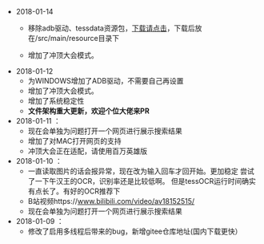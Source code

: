 + 2018-01-14
  +  移除adb驱动、tessdata资源包，[下载请点击](http://url.cn/5nahQml)，下载后放在/src/main/resource目录下

  +  增加了冲顶大会模式。
+ 2018-01-12
  +  为WINDOWS增加了ADB驱动，不需要自己再设置
  +  增加了冲顶大会模式。
  +  增加了系统稳定性
  +  **文件架构重大更新，欢迎个位大佬来PR**
+ 2018-01-11 ：
  +  现在会单独为问题打开一个网页进行展示搜索结果
  +  增加了对MAC打开网页的支持
  +  冲顶大会正在适配，请使用百万英雄版
+ 2018-01-10 ：
  + 一直读取图片的话会报异常，现在改为输入回车才回开始。更加稳定 尝试了一下午汉王的OCR，识别率还是比较低啊。 但是tessOCR运行时间确实有点长了。有好的OCR推荐下
  + B站视频https://www.bilibili.com/video/av18152515/
  + 现在会单独为问题打开一个网页进行展示搜索结果
+ 2018-01-09 ：
  + 修改了启用多线程后带来的bug，新增gitee仓库地址(国内下载更快）